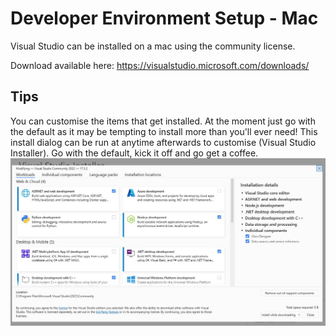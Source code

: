 
# Developer Environment Setup - Mac

Visual Studio can be installed on a mac using the community license.

Download available here:
https://visualstudio.microsoft.com/downloads/

## Tips

You can customise the items that get installed.  At the moment just go with the default as it may be tempting to install more than you'll ever need!  This install dialog can 
be run at anytime afterwards to customise (Visual Studio Installer).  Go with the default, kick it off and go get a coffee.  
![](./images/dot_net_essentials.JPG)